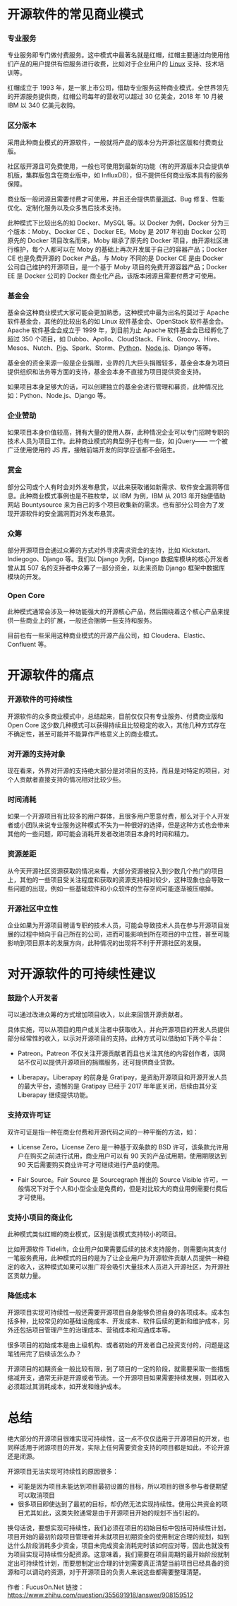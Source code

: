# 开源软件的常见商业模式

### 专业服务

专业服务即专门做付费服务。这中模式中最著名就是红帽，红帽主要通过向使用他们产品的用户提供有偿服务进行收费，比如对于企业用户的 [Linux](https://link.zhihu.com/?target=http%3A//www.elecfans.com/tags/linux/) 支持、技术培训等。

红帽成立于 1993 年，是一家上市公司，借助专业服务这种商业模式，全世界领先的开源服务提供商，红帽公司每年的营收可以超过 30 亿美金，2018 年 10 月被 IBM 以 340 亿美元收购。



### 区分版本

采用此种商业模式的开源软件，一般就将产品的版本分为开源社区版和付费商业版。

社区版开源且可免费使用，一般也可使用到最新的功能（有的开源版本只会提供单机版，集群版包含在商业版中，如 InfluxDB），但不提供任何商业版本具有的服务保障。

商业版一般闭源且需要付费才可使用，并且还会提供质量[测试](https://link.zhihu.com/?target=http%3A//www.hqpcb.com/quote/)、Bug 修复、性能优化、定制化服务以及众多售后技术支持。

此种模式下比较出名的如 Docker、MySQL 等。以 Docker 为例，Docker 分为三个版本：Moby、Docker CE 、Docker EE。Moby 是 2017 年初由 Docker 公司原先的 Docker 项目改名而来，Moby 继承了原先的 Docker  项目，由开源社区进行维护，每个人都可以在 Moby 的基础上再次开发属于自己的容器产品；Docker CE 也是免费开源的 Docker 产品，与 Moby 不同的是 Docker CE 是由 Docker 公司自己维护的开源项目，是一个基于 Moby 项目的免费开源容器产品；Docker EE 是 Docker 公司的 Docker 商业化产品，该版本闭源且需要付费才可使用。



### 基金会

基金会这种商业模式大家可能会更加熟悉，这种模式中最为出名的莫过于 Apache 软件基金会，其他的比较出名的如 Linux 软件基金会、OpenStack 软件基金会。Apache 软件基金会成立于 1999 年，到目前为止 Apache 软件基金会已经孵化了超过 350 个项目，如 Dubbo、Apollo、CloudStack、Flink、Groovy、Hive、Mesos、Nutch、[Pi](https://link.zhihu.com/?target=http%3A//www.elecfans.com/tags/pi/)g、Spark、Storm、[Python](https://link.zhihu.com/?target=http%3A//www.elecfans.com/tags/python/)、[Node.js](https://link.zhihu.com/?target=http%3A//www.elecfans.com/tags/node.js/)、Django 等等。

基金会的资金来源一般是企业捐赠，业界的几大巨头捐赠较多，基金会本身为项目提供组织和法务等方面的支持，基金会本身不直接为项目提供资金支持。

如果项目本身足够大的话，可以创建独立的基金会进行管理和募资，此种情况比如：Python、Node.js、Django 等。



### 企业赞助

如果项目本身价值较高，拥有大量的使用人群，此种情况企业可以专门招聘专职的技术人员为项目工作。此种商业模式的典型例子也有一些，如 jQuery—— 一个被广泛使用使用的 JS 库，接触前端开发的同学应该都不会陌生。



### 赏金

部分公司或个人有时会对外发布悬赏，以此来获取诸如新需求、软件安全漏洞等信息。此种商业模式事例也是不胜枚举，以 IBM 为例，IBM 从 2013 年开始便借助网站 Bountysource 来为自己的多个项目收集新的需求。也有部分公司会为了发现开源软件的安全漏洞而对外发布悬赏。



### 众筹

部分开源项目会通过众筹的方式对外寻求需求资金的支持，比如 Kickstart、Indiegogo、Django 等。我们以 Django 为例，Django 数据库模块的核心开发者曾从其 507 名的支持者中众筹了一部分资金，以此来资助 Django 框架中数据库模块的开发。



### Open Core

此种模式通常会涉及一种功能强大的开源核心产品，然后围绕着这个核心产品来提供一些商业上的扩展，一般还会捆绑一些支持和服务。

目前也有一些采用这种商业模式的开源产品公司，如 Cloudera、Elastic、Confluent 等。





# 开源软件的痛点

### 开源软件的可持续性

开源软件的众多商业模式中，总结起来，目前仅仅只有专业服务、付费商业版和 Open Core 这少数几种模式可以获得持续且比较稳定的收入，其他几种方式存在不确定性，甚至可能并不能算作严格意义上的商业模式。



### 对开源的支持对象

现在看来，外界对开源的支持绝大部分是对项目的支持，而且是对特定的项目，对个人贡献者直接支持的情况相对比较少些。



### 时间消耗

如果一个开源项目有比较多的用户群体，且很多用户愿意付费，那么对于个人开发者或小团队来说专业服务这种模式不失为一种很好的选择，但是这种方式也会带来其他的一些问题，即可能会消耗开发者改进项目本身的时间和精力。 



### 资源差距

从今天开源社区资源获取的情况来看，大部分资源被投入到少数几个热门的项目上，其他的一些项目受关注程度和获取的资源支持相对较少，这种现象也会导致一些问题的出现，例如一些基础软件和小众软件的生存空间可能逐渐被压缩掉。



### 开源社区中立性

企业如果为开源项目聘请专职的技术人员，可能会导致技术人员在参与开源项目发展的过程中倾向于自己所在的公司，进而可能影响到所在项目的中立性，甚至可能影响到项目原本的发展方向，此种情况的出现将不利于开源社区的发展。





# 对开源软件的可持续性建议

### 鼓励个人开发者

可以通过改进众筹的方式增加项目收入，以此来回馈开源贡献者。

具体实施，可以从项目的用户或关注者中获取收入，并向开源项目的开发人员提供部分经常性的收入，以示对开源项目的支持。此种方式可以借助如下两个平台：

- Patreon。Patreon 不仅关注开源贡献者而且也关注其他的内容创作者，该网站不仅可以提供开源项目的捐赠服务，还可提供商业贷款。

- Liberapay。Liberapay 的前身是 Gratipay，是资助开源项目和开源开发人员的最大平台，遗憾的是 Gratipay 已经于 2017 年年底关闭，后续由其分支 Liberapay 继续提供功能。



### 支持双许可证

双许可证是指一种在商业付费和开源代码之间的一种平衡的方法，如：

- License Zero。License Zero 是一种基于双条款的 BSD 许可，该条款允许用户在购买之前进行试用，商业用户可以有 90 天的产品试用期，使用期限达到 90 天后需要购买商业许可才可继续进行产品的使用。

- Fair Source。Fair Source 是 Sourcegraph 推出的 Source Visible 许可，一般情况下对于个人和小型企业是免费的，但是对比较大的商业用例需要付费后才可使用。



### 支持小项目的商业化

此种模式类似红帽的商业模式，区别是该模式支持较小的项目。

比如开源软件 Tidelift，企业用户如果需要后续的技术支持服务，则需要向其支付一笔服务费用，此种模式的目的是为了让企业用户为开源软件贡献人员提供一种稳定的收入，这种模式如果可以推广将会吸引大量技术人员进入开源社区，为开源社区贡献力量。



### 降低成本

开源项目实现可持续性一般还需要开源项目自身能够负担自身的各项成本。成本包括多种，比较常见的如基础设施成本、开发成本、软件后续的更新和维护成本，另外还包括项目管理产生的治理成本、营销成本和沟通成本等。

很多项目的初始成本是由上级机构、或者初始的开发者自己投资支付的，问题是这笔钱用完了后续该怎么办？

开源项目的初期资金一般比较有限，到了项目的一定的阶段，就需要采取一些措施缩减开支，通常无非是开源或者节流。一个开源项目如果需要持续发展，则其收入必须超过其消耗成本，如开发和维护成本。





# 总结

绝大部分的开源项目很难实现可持续性，这一点不仅仅适用于开源项目的开发，也同样适用于闭源项目的开发，实际上任何需要资金支持的项目都是如此，不论开源还是闭源。

开源项目无法实现可持续性的原因很多：

- 可能是因为项目未能达到项目最初设置的目标，所以项目的很多参与者便期望可以取消项目
- 很多项目即使达到了最初的目标，却仍然无法实现持续性。使用公共资金的项目尤其如此，这类失败通常是由于开源项目开始的规划不当引起的。

换句话说，要想实现可持续性，我们必须在项目的初始目标中包括可持续性计划，项目开始的最初阶段项目管理者并未就项目初期资金的使用制定合理的规划，如到达什么阶段消耗多少资金，项目未完成资金消耗完时该如何应对等，因此也就没有为项目实现可持续性分配资源。这意味着，我们需要在项目周期的最开始阶段就制定出可持续性计划，而要想制定出合理的计划需要真正清楚当前项目已经具备的资源和可以调动的资源，对于开源项目的负责人来说这些都需要整理清楚。







作者：FucusOn.Net
链接：https://www.zhihu.com/question/355691918/answer/908159512

